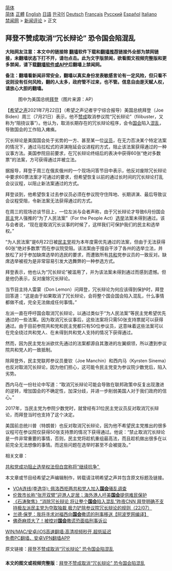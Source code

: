  <!-- 面包屑导航 --> <div class="breadcrumb"><!-- GTranslate: https://gtranslate.io/ -->  <div class="switcher notranslate">  <div class="selected">  <a href="#" onclick="return false;"> 简体</a>  </div>  <div class="option">  <a href="https://www.bannedbook.org" onclick="doGTranslate('zh-CN|zh-CN');jQuery('div.switcher div.selected a').html(jQuery(this).html());return false;" title="简体中文" class="nturl selected"> 简体</a>  <a href="https://www.bannedbook.org/zh-tw/" onclick="doGTranslate('zh-CN|zh-TW');jQuery('div.switcher div.selected a').html(jQuery(this).html());return false;" title="繁體中文" class="nturl"> 正體</a>  <a href="https://www.bannedbook.org/en/" onclick="doGTranslate('zh-CN|en');jQuery('div.switcher div.selected a').html(jQuery(this).html());return false;" title="English" class="nturl"> English</a>  <a href="https://www.bannedbook.org/ja/" onclick="doGTranslate('zh-CN|ja');jQuery('div.switcher div.selected a').html(jQuery(this).html());return false;" title="日本語" class="nturl"> 日語</a>  <a href="https://www.bannedbook.org/ko/" onclick="doGTranslate('zh-CN|ko');jQuery('div.switcher div.selected a').html(jQuery(this).html());return false;" title="한국어" class="nturl"> 한국어</a>  <a href="https://www.bannedbook.org/de/" onclick="doGTranslate('zh-CN|de');jQuery('div.switcher div.selected a').html(jQuery(this).html());return false;" title="Deutsch" class="nturl"> Deutsch</a>  <a href="https://www.bannedbook.org/fr/" onclick="doGTranslate('zh-CN|fr');jQuery('div.switcher div.selected a').html(jQuery(this).html());return false;" title="Français" class="nturl"> Français</a>  <a href="https://www.bannedbook.org/ru/" onclick="doGTranslate('zh-CN|ru');jQuery('div.switcher div.selected a').html(jQuery(this).html());return false;" title="Русский" class="nturl"> Русский</a>  <a href="https://www.bannedbook.org/es/" onclick="doGTranslate('zh-CN|es');jQuery('div.switcher div.selected a').html(jQuery(this).html());return false;" title="Español" class="nturl"> Español</a>  <a href="https://www.bannedbook.org/it/" onclick="doGTranslate('zh-CN|it');jQuery('div.switcher div.selected a').html(jQuery(this).html());return false;" title="Italiano" class="nturl"> Italiano</a>  </div>  </div>      <div class='breadcrumb-sub'><!-- Breadcrumb NavXT 6.3.0 --> <a href="https://www.bannedbook.org/" class="home">禁闻网</a> &gt; <a href="https://www.bannedbook.org/bnews/comments/" class="category">新闻评论</a> &gt; 正文</div></div><h2>拜登不赞成取消“冗长辩论” 恐令国会陷混乱</h2> <p class="notice"><b>大陆网友注意：本文中的链接除 <a href="https://github.com/bannedbook/fanqiang" >翻墙</a>软件下载和<a href="https://github.com/killgcd/justmysocks/blob/master/README.md">翻墙推荐</a>链接外全部为禁网链接，未翻墙状态下打不开，请勿点击。此为文字版禁闻，欲看图文视频完整版和更多禁闻，请下载<a href="https://github.com/bannedbook/fanqiang">翻墙软件或APP</a>后翻墙上禁闻网。</p><p>备注：翻墙看新闻非常安全，翻墙以真实身份发表敏感言论有一定风险，但只看不说则没有任何风险，翻的人太多，政府管不过来，也不管。信息自由是天赋人权，请放心大胆的翻墙。</b></p>  <div class="entry"> <figure> <p><figcaption>图中为美国总统<a href="https://www.bannedbook.org/bnews/tag/%e6%8b%9c%e7%99%bb/" class="st_tag internal_tag" rel="tag" title="标签 拜登 下的日志">拜登</a>（图片来源：AP）</figcaption></figure> <p>【<span class='wp_keywordlink_affiliate'><a href="https://www.soundofhope.org" title="希望之声" target="_blank">希望之声</a></span>2021年7月22日】（希望之声记者宇宁综合报导）美国总统拜登（Joe Biden）周三（7月21日）表示，他不<a href="https://www.bannedbook.org/bnews/tag/%E8%B5%9E%E6%88%90/" class="st_tag internal_tag" rel="tag" title="标签 赞成 下的日志">赞成</a>取消参议院“冗长辩论”（filibuster，又称为“阻挠议事”）。他认为，取消长期存在的冗长辩论程序，会令<a href="https://www.bannedbook.org/bnews/tag/%e5%9b%bd%e4%bc%9a/" class="st_tag internal_tag" rel="tag" title="标签 国会 下的日志">国会</a>陷入<a href="https://www.bannedbook.org/bnews/tag/%E6%B7%B7%E4%B9%B1/" class="st_tag internal_tag" rel="tag" title="标签 混乱 下的日志">混乱</a>，导致国会的工作陷入瘫痪。</p> <p>冗长辩论是美国国会处于劣势的一方、甚至某一位<a href="https://www.bannedbook.org/bnews/tag/%e8%ae%ae%e5%91%98/" class="st_tag internal_tag" rel="tag" title="标签 议员 下的日志">议员</a>，在无力否决某个特定法案的情况下，通过马拉松式的讲演拖延会议进程的方式，阻止该法案获得通过的一种议事方法。美国参院目前要求，在冗长辩论终结后的表决中获得60张“绝对多数票”的法案，方可获得通过并被立法。</p> <p>据报导，拜登于周三在俄亥俄州的一个现场问答节目中表示，他反对废除冗长辩论中要求60票法案才可通过的要求，但希望恢复以前的通过长时间的冗长辩论打乱会议议程，以阻止新法案通过的方式。</p> <p>拜登谈到，他希望恢复过去参议员必须在参议院守住阵地、长期讲演、最后导致议会议程受阻，令新法案无法获得通过的方式。</p>  <p>在周三的现场访谈节目上，一位左派与会者声称，由于冗长辩论才导致6月份国会<a href="https://www.bannedbook.org/bnews/tag/%e6%b0%91%e4%b8%bb/" class="st_tag internal_tag" rel="tag" title="标签 民主 下的日志">民主</a>党人强推的“为了人民法案”（For the People Act）<a href="https://www.bannedbook.org/bnews/tag/%e9%80%89%e4%b8%be/" class="st_tag internal_tag" rel="tag" title="标签 选举 下的日志">选举</a>法案未得到通过。该与会者说，“现在是取消冗长议事的时候了，这样我们可保护我们的民主和选举权。”</p> <p>“为人民法案”是6月22日被<a href="https://www.bannedbook.org/bnews/tag/%e6%b0%91%e4%b8%bb%e5%85%9a/" class="st_tag internal_tag" rel="tag" title="标签 民主党 下的日志">民主党</a>视为本年度需优先通过的法案，但由于无法获得60张“绝对多数票”而在参议院受阻。该法案由于擅自干涉了各州的选举立法，并放松了对于参加缺席选举的选民的要求，而遭致所有<a href="https://www.bannedbook.org/bnews/tag/%E5%85%B1%E5%92%8C/" class="st_tag internal_tag" rel="tag" title="标签 共和 下的日志">共和</a>党参议员的一致反对。缺席选举被视为是非常容易引发大选舞弊的一种参选方式。</p> <p>拜登表示，他也认为“冗长辩论”被滥用了，并为该法案未得到通过而感到遗憾。但是他仍表示，反对废除冗长辩论。</p> <p>当节目主持人雷蒙（Don Lemon）问拜登，冗长辩论为何应该得到保护时，拜登回答道：“这是由于如果取消了冗长辩论，会将整个国会国会陷入混乱，什么事情都做不成，完全无法做成任何事情。”</p>  <p>左派一直在呼吁国会取消冗长辩论，以通过类似于“为人民法案”等民主党希望优先通过的一些法案。因为取消冗长议事后，这些法案将只需50张支持票就可以获得通过。由于目前参院共和党和民主党都只有50位参议员，这意味着这些法案可以在完全绕过共和党人、在未得到共和党人支持的情况下获得通过。</p> <p>然而，因为民主党左派欲优先通过的法案都源自其激进的左翼纲领，所以遭到参议院共和党人的一致抵制。</p> <p>除拜登外，民主党联邦参议员曼钦（Joe Manchin）和西内马（Kyrsten Sinema）也反对取消冗长辩论，因为他们担心，这可能令民主党变为参议院少数党后，陷入劣势。</p> <p>西内马在一份社论中写道：“取消冗长辩论可能会导致在联邦政策中反复出现激进的逆转，增加国会的不确定性，加深分歧，并进一步削弱美国人对于我们政府的信心。”</p>  <p>2017年，当民主党为参院少数党时，就曾经有31位民主党议员反对取消冗长辩论，而拜登当时也支持了这个决定。</p> <p>美国前总统川普（特朗普）也反对取消冗长辩论，因为他不希望民主党推出的很多议程可在参议院仅获得50张支持票的情况下获得通过。他说：“禁止取消冗长辩论是一件非常重要的事情，否则，民主党将趁机重组最高法，而且趁机做出很多在以前完全无法想像的事情。而这些问题在选举时甚至不会被提及。”</p> <p>相关文章：</p> <p><a data-ved="2ahUKEwjDp-LhyvfxAhV7zTgGHTNOB9sQFjAAegQIBRAD" href="https://www.soundofhope.org/post/518438?lang=b5" ping="/url?sa=t&amp;source=web&amp;rct=j&amp;url=https://www.soundofhope.org/post/518438%3Flang%3Db5&amp;ved=2ahUKEwjDp-LhyvfxAhV7zTgGHTNOB9sQFjAAegQIBRAD">共和党成功阻止选举权法但白宫称将“继续抗争” </a></p>  <p>本文章或节目经希望之声编辑制作，转载请注明希望之声并包含原文标题及链接。 </p> <ul class='op-related-articles' title='相关阅读'> <li><a href='https://www.bannedbook.org/bnews/worldnews/usa/20210723/1592462.html' target='_blank'>VOA连线(李逸华): 佩洛西拒两共和党人加入<b>国会</b>骚乱调查</a></li> <li><a href='https://www.bannedbook.org/bnews/headline/20210723/1592437.html' target='_blank'>伦敦市长称“张开双臂”迎港人定居；海外港人吁美<b>国会</b>提供难民保护</a></li> <li><a href='https://www.bannedbook.org/bnews/bannedvideo/20210723/1592380.html' target='_blank'>《石涛聚焦》“消除冗长辩论 将让整个<b>国会</b>陷入混乱”昨夜CNN 拜登明确不支持极左派民主党为夺取独裁 极力铲除参议院冗长辩论的规则（22/07）</a></li> <li><a href='https://www.bannedbook.org/bnews/cnnews/20210722/1592304.html' target='_blank'>兰德·保罗：我将寻求对福西向<b>国会</b>撒谎的刑事移送【阿波罗网编译】</a></li> <li><a href='https://www.bannedbook.org/bnews/comments/20210722/1592191.html' target='_blank'>佛奇麻烦大了！被控对<b>国会</b>撒谎恐面临刑事诉讼</a></li> </ul> <p class="texttj"> <a href="https://github.com/bannedbook/fanqiang/wiki/V2ray%E6%9C%BA%E5%9C%BA" target="_blank">WIN/MAC/安卓/iOS高速翻墙:高清视频秒开,超低延迟</a><br/> <a href="https://github.com/bannedbook/fanqiang/wiki/%E7%A6%81%E9%97%BB%E7%BD%91%E5%AE%89%E5%8D%93%E7%BF%BB%E5%A2%99%E6%96%B0%E9%97%BBAPP" target="_blank">免费PC翻墙、安卓VPN翻墙APP</a></p><p>原文链接：<a class="src_link"  href="https://www.soundofhope.org/post/528326" target="_blank">拜登不赞成取消“冗长辩论” 恐令国会陷混乱</a></p><a name='sharetosocial'></a>  <div style="margin-bottom:5px;padding-bottom:5px;clear:both"> <div id="archive-pix-1" class="banner-ads"> <!-- AuctionX Display platform tag START --> <div id="26318x728x90x621x_ADSLOT2" clicktrack="%%CLICK_URL_ESC%%"></div> <!-- AuctionX Display platform tag END --> </div> <div id="archive-pix-2" class="banner-ads"> <!-- AuctionX Display platform tag START --> <div id="26315x300x250x621x_ADSLOT2" clicktrack="%%CLICK_URL_ESC%%"></div> <!-- AuctionX Display platform tag END --> </div> </div>  <div id="archive-pix-1" class="banner-ads"> <!-- AuctionX Display platform tag START --> <div id="26318x728x90x621x_ADSLOT3" clicktrack="%%CLICK_URL_ESC%%"></div> <!-- AuctionX Display platform tag END --> </div> <div><b>本文的图文或视频完整版</b>：<a href='https://www.bannedbook.org/bnews/comments/20210723/1592523.html'>拜登不赞成取消“冗长辩论” 恐令国会陷混乱</a></div>  </div><!--END ENTRY--> 